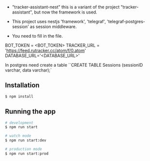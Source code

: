 - "tracker-assistant-nest" this is a variant of the project "tracker-assistant", but now the framework is used.

- This project uses nestjs 'framework', 'telegraf', 'telegraf-postgres-session' as session middleware.

- You need to fill in the file.

BOT_TOKEN = <BOT_TOKEN>
TRACKER_URL = 'https://feed.rutracker.cc/atom/f/0.atom'
DATABASE_URL='<DATABASE_URL>'

In postgres need create a table
``CREATE TABLE Sessions (sessionID varchar, data varchar);`

## Installation

```bash
$ npm install
```

## Running the app

```bash
# development
$ npm run start

# watch mode
$ npm run start:dev

# production mode
$ npm run start:prod
```
